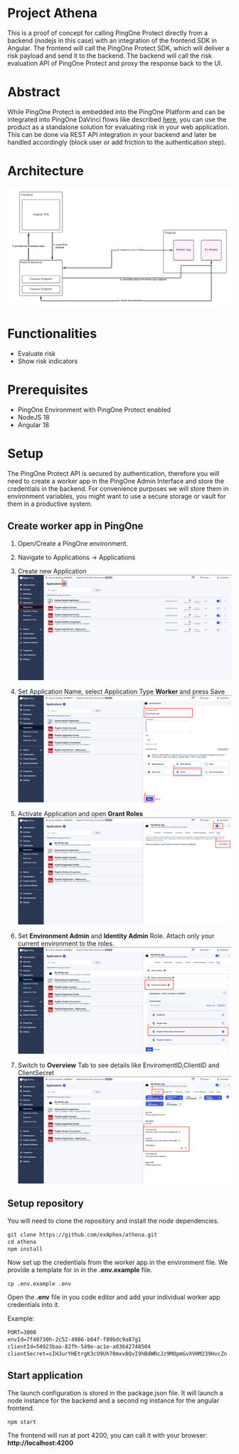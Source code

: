 # Project Athena
This is a proof of concept for calling PingOne Protect directly from a backend (nodejs in this case) with an integration of the frontend SDK in Angular.
The frontend will call the PingOne Protect SDK, which will deliver a risk payload and send it to the backend. The backend will call the risk evaluation API of PingOne Protect and proxy the response back to the UI.

# Abstract
While PingOne Protect is embedded into the PingOne Platform and can be integrated into PingOne DaVinci flows like described [here](https://docs.pingidentity.com/r/en-us/pingone/pingone_protect_building_custom_flow_davinci), you can use the product as a standalone solution for evaluating risk in your web application.
This can be done via REST API integration in your backend and later be handled accordingly (block user or add friction to the authentication step).

# Architecture
![Architecture](/assets/architecture.png)

# Functionalities
* Evaluate risk
* Show risk indicators

# Prerequisites
* PingOne Environment with PingOne Protect enabled
* NodeJS 18
* Angular 18

# Setup
The PingOne Protect API is secured by authentication, therefore you will need to create a worker app in the PingOne Admin Interface and store the credentials in the backend. For convenience purposes we will store them in environment variables, you might want to use a secure storage or vault for them in a productive system.

## Create worker app in PingOne
1. Open/Create a PingOne environment.
2. Navigate to Applications -> Applications
3. Create new Application
![WorkerApp_Step1](/assets/Create_Worker_1.png)
4. Set Application Name, select Application Type **Worker** and press Save
![WorkerApp_Step2](/assets/Create_Worker_2.png)
5. Activate Application and open **Grant Roles**
![WorkerApp_Step3](/assets/Create_Worker_3.png)
6. Set **Environment Admin** and **Identity Admin** Role. Attach only your current environment to the roles.
![WorkerApp_Step4](/assets/Create_Worker_4.png)


7. Switch to **Overview** Tab to see details like EnviromentID,ClientID and ClientSecret
![WorkerApp_Step6](/assets/Create_Worker_6.png)

## Setup repository
You will need to clone the repository and install the node dependencies.

```
git clone https://github.com/exAphex/athena.git
cd athena
npm install
```

Now set up the credentials from the worker app in the environment file. We provide a template for in in the **.env.example** file.

```
cp .env.example .env
```

Open the **.env** file in you code editor and add your individual worker app credentials into it.

Example:
```
PORT=3000
envId=7f40730h-2c52-4986-b64f-f89bdc9a87g1
clientId=54923baa-82fh-549e-ac1e-a03642748504
clientSecret=sIHJurYHEtrgK3cO9Uh70mxv8QvI9hBdWRcJz9MOpmGvXVHM239HvcZn
```

## Start application
The launch configuration is stored in the package.json file. It will launch a node instance for the backend and a second ng instance for the angular frontend.

```
npm start
```

The frontend will run at port 4200, you can call it with your browser: **http://localhost:4200**



